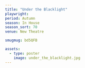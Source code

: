 ```yaml
---
title: "Under the Blacklight"
playwright:
period: Autumn
season: In House
season_sort: 70
venue: New Theatre

smugmug: bd5QFB

assets:
  - type: poster
    image: under_the_blacklight.jpg
---
```

